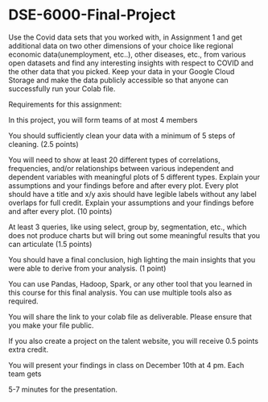 # DSE-6000-Final-Project

Use the Covid data sets that you worked with, in Assignment 1 and get additional data on two other dimensions of your choice like regional economic data(unemployment, etc..), other diseases, etc., from various open datasets and find any interesting insights with respect to COVID and the other data that you picked. Keep your data in your Google Cloud Storage and make the data publicly accessible so that anyone can successfully run your Colab file.

Requirements for this assignment:

In this project, you will form teams of at most 4 members

You should sufficiently clean your data with a minimum of 5 steps of cleaning. (2.5 points)

You will need to show at least 20 different types of correlations, frequencies, and/or relationships between various independent and dependent variables with meaningful plots of 5 different types. Explain your assumptions and your findings before and after every plot. Every plot should have a title and x/y axis should have legible labels without any label overlaps for full credit. Explain your assumptions and your findings before and after every plot. (10 points)

At least 3 queries, like using select, group by, segmentation, etc., which does not produce charts but will bring out some meaningful results that you can articulate (1.5 points)

You should have a final conclusion, high lighting the main insights that you were able to derive from your analysis. (1 point)

You can use Pandas, Hadoop, Spark, or any other tool that you learned in this course for this final analysis. You can use multiple tools also as required.

You will share the link to your colab file as deliverable. Please ensure that you make your file public.

If you also create a project on the talent website, you will receive 0.5 points extra credit.

You will present your findings in class on December 10th at 4 pm. Each team gets 

5-7 minutes for the presentation.
